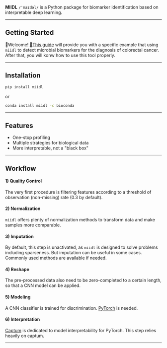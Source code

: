 
**MIIDL** `/ˈmaɪdəl/` is a Python package for biomarker identification based on interpretable deep learning.

---
## Getting Started

👋Welcome! [🔗This guide](https://github.com/chunribu/miidl/blob/main/Tutorials.ipynb) will provide you with a specific example that using `miidl` to detect microbial biomarkers for the diagnosis of colorectal cancer. After that, you will konw how to use this tool properly.

---
## Installation

```bash
pip install miidl
```
or
```bash
conda install miidl -c bioconda
```

---
## Features

+ One-stop profiling
+ Multiple strategies for biological data
+ More interpretable, not a "black box"

---
## Workflow

#### 1) Quality Control

The very first procedure is filtering features according to a threshold of observation (non-missing) rate (0.3 by default).

#### 2) Normalization

`miidl` offers plenty of normalization methods to transform data and make samples more comparable. 

#### 3) Imputation

By default, this step is unactivated, as `miidl` is designed to solve problems including sparseness. But imputation can be useful in some cases. Commonly used methods are available if needed. 

#### 4) Reshape

The pre-processed data also need to be zero-completed to a certain length, so that a CNN model can be applied.

#### 5) Modeling

A CNN classifier is trained for discrimination. [PyTorch](https://pytorch.org) is needed.

#### 6) Interpretation

[Captum](https://captum.ai/) is dedicated to model interpretability for PyTorch. This step relies heavily on captum.

---

<!-- ---
### Citation

doi: -->


<script>
    document.head.innerHTML+='<link rel="shortcut icon" type="image/x-icon" href="favicon.ico">'
</script>